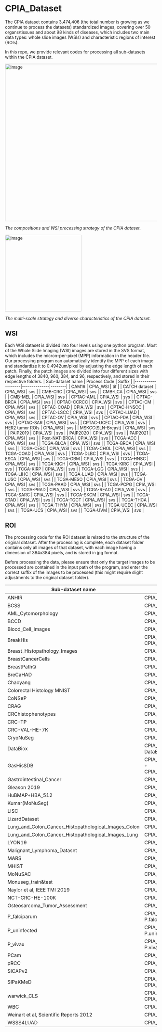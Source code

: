 # CPIA_Dataset

The CPIA dataset contains 3,474,406 (the total number is growing as we continue to process the datasets) standardized images, covering over 50 organs/tissues and about 98 kinds of diseases, which includes two main data types: whole slide images (WSIs) and characteristic regions of interest (ROIs).

In this repo, we provide relevant codes for processing all sub-datasets within the CPIA dataset. 

<img width="519" alt="image" src="https://github.com/zhanglab2021/CPIA_Dataset/assets/91015667/58ad8acd-4b39-4e21-a909-9939a47b8cdb">

*The compositions and WSI processing strategy of the CPIA dataset.*

<img width="253" alt="image" src="https://github.com/zhanglab2021/CPIA_Dataset/assets/91015667/8e3c52e4-5d02-4a8d-aef8-185a7a83a0c2">

*The multi-scale strategy and diverse characteristics of the CPIA dataset.*

## WSI
Each WSI dataset is divided into four levels using one python program. Most of the Whole Slide Imaging (WSI) images are stored in the SVS format, which includes the micron-per-pixel (MPP) information in the header file. Our processing program can automatically identify the MPP of each image and standardize it to 0.4942um/pixel by adjusting the edge length of each patch. Finally, the patch images are divided into four different sizes with edge lengths of 3840, 960, 384, and 96, respectively, and stored in their respective folders.
| Sub-dataset name  | Process Code | Suffix |
|-------------------|--------------|--------|
| CAM16             | CPIA_WSI     | tif    |
| CATCH dataset     | CPIA_WSI     | svs    |
| CMB-CRC           | CPIA_WSI     | svs    |
| CMB-LCA           | CPIA_WSI     | svs    |
| CMB-MEL           | CPIA_WSI     | svs    |
| CPTAC-AML         | CPIA_WSI     | svs    |
| CPTAC-BRCA        | CPIA_WSI     | svs    |
| CPTAC-CCRCC       | CPIA_WSI     | svs    |
| CPTAC-CM          | CPIA_WSI     | svs    |
| CPTAC-COAD        | CPIA_WSI     | svs    |
| CPTAC-HNSCC       | CPIA_WSI     | svs    |
| CPTAC-LSCC        | CPIA_WSI     | svs    |
| CPTAC-LUAD        | CPIA_WSI     | svs    |
| CPTAC-OV          | CPIA_WSI     | svs    |
| CPTAC-PDA         | CPIA_WSI     | svs    |
| CPTAC-SAR         | CPIA_WSI     | svs    |
| CPTAC-UCEC        | CPIA_WSI     | svs    |
| HER2 tumor ROIs   | CPIA_WSI     | svs    |
| MSKCC(SLN-Breast) | CPIA_WSI     | svs    |
| PAIP2019          | CPIA_WSI     | svs    |
| PAIP2020          | CPIA_WSI     | svs    |
| PAIP2021          | CPIA_WSI     | svs    |
| Post-NAT-BRCA     | CPIA_WSI     | svs    |
| TCGA-ACC          | CPIA_WSI     | svs    |
| TCGA-BLCA         | CPIA_WSI     | svs    |
| TCGA-BRCA         | CPIA_WSI     | svs    |
| TCGA-CESC         | CPIA_WSI     | svs    |
| TCGA-CHOL         | CPIA_WSI     | svs    |
| TCGA-COAD         | CPIA_WSI     | svs    |
| TCGA-DLBC         | CPIA_WSI     | svs    |
| TCGA-ESCA         | CPIA_WSI     | svs    |
| TCGA-GBM          | CPIA_WSI     | svs    |
| TCGA-HNSC         | CPIA_WSI     | svs    |
| TCGA-KICH         | CPIA_WSI     | svs    |
| TCGA-KIRC         | CPIA_WSI     | svs    |
| TCGA-KIRP         | CPIA_WSI     | svs    |
| TCGA-LGG          | CPIA_WSI     | svs    |
| TCGA-LIHC         | CPIA_WSI     | svs    |
| TCGA-LUAD         | CPIA_WSI     | svs    |
| TCGA-LUSC         | CPIA_WSI     | svs    |
| TCGA-MESO         | CPIA_WSI     | svs    |
| TCGA-OV           | CPIA_WSI     | svs    |
| TCGA-PAAD         | CPIA_WSI     | svs    |
| TCGA-PCPG         | CPIA_WSI     | svs    |
| TCGA-PRAD         | CPIA_WSI     | svs    |
| TCGA-READ         | CPIA_WSI     | svs    |
| TCGA-SARC         | CPIA_WSI     | svs    |
| TCGA-SKCM         | CPIA_WSI     | svs    |
| TCGA-STAD         | CPIA_WSI     | svs    |
| TCGA-TGCT         | CPIA_WSI     | svs    |
| TCGA-THCA         | CPIA_WSI     | svs    |
| TCGA-THYM         | CPIA_WSI     | svs    |
| TCGA-UCEC         | CPIA_WSI     | svs    |
| TCGA-UCS          | CPIA_WSI     | svs    |
| TCGA-UVM          | CPIA_WSI     | svs    |


## ROI
The processing code for the ROI dataset is related to the structure of the original dataset. After the processing is complete, each dataset folder contains only all images of that dataset, with each image having a dimension of 384x384 pixels, and is stored in jpg format. 

Before processing the data, please ensure that only the target images to be processed are contained in the input path of the program, and enter the correct suffix of the images to be processed (this might require slight adjustments to the original dataset folder).
  
| Sub-dataset name                                     | Process Code                                   | Suffix | Add_class |
|------------------------------------------------------|------------------------------------------------|--------|-----------|
| ANHIR                                                | CPIA_ROI_1_Crop&Resize                         | png    | FALSE     |
| BCSS                                                 | CPIA_ROI_1_Crop&Resize                         | png    | FALSE     |
| AML_Cytomorphology                                   | CPIA_ROI_1_Crop&Resize                         | tiff   | FALSE     |
| BCCD                                                 | CPIA_ROI_1_Crop&Resize                         | jpg    | FALSE     |
| Blood_Cell_Images                                    | CPIA_ROI_1_Crop&Resize                         | jpg    | TRUE      |
| BreakHis                                             | CPIA_ROI_0_BreakHis + CPIA_ROI_1_Crop&Resize   | jpg    | TRUE      |
| Breast_Histopathology_Images                         | CPIA_ROI_1_Crop&Resize                         | png    | FALSE     |
| BreastCancerCells                                    | CPIA_ROI_1_Crop&Resize                         | tif    | FALSE     |
| BreastPathQ                                          | CPIA_ROI_1_Crop&Resize                         | tif    | FALSE     |
| BreCaHAD                                             | CPIA_ROI_1_Crop&Resize                         | tif    | FALSE     |
| Chaoyang                                             | CPIA_ROI_1_Crop&Resize                         | jpg    | FALSE     |
| Colorectal Histology MNIST                           | CPIA_ROI_1_Crop&Resize                         | tif    | FALSE     |
| CoNSeP                                               | CPIA_ROI_1_Crop&Resize                         | png    | FALSE     |
| CRAG                                                 | CPIA_ROI_1_Crop&Resize                         | jpg    | FALSE     |
| CRChistophenotypes                                   | CPIA_ROI_1_Crop&Resize                         | bmp    | FALSE     |
| CRC-TP                                               | CPIA_ROI_1_Crop&Resize                         | png    | TRUE      |
| CRC-VAL-HE-7K                                        | CPIA_ROI_1_Crop&Resize                         | jpg    | FALSE     |
| CryoNuSeg                                            | CPIA_ROI_1_Crop&Resize                         | tif    | FALSE     |
| DataBiox                                             | CPIA_ROI_1_MicroScope DataBiox                 | jpg    | FALSE     |
| GasHisSDB                                            | CPIA_ROI_0_GasHisSDB + CPIA_ROI_1_Crop&Resize  | jpg    | FALSE     |
| Gastrointestinal_Cancer                              | CPIA_ROI_1_Crop&Resize                         | jpg    | FALSE     |
| Gleason 2019                                         | CPIA_ROI_1_Crop&Resize                         | jpg    | FALSE     |
| HuBMAP+HBA_512                                       | CPIA_ROI_1_Crop&Resize                         | png    | FALSE     |
| Kumar(MoNuSeg)                                       | CPIA_ROI_1_Crop&Resize                         | tif    | FALSE     |
| LISC                                                 | CPIA_ROI_1_Crop&Resize                         | bmp    | FALSE     |
| LizardDataset                                        | CPIA_ROI_1_Crop&Resize                         | png    | FALSE     |
| Lung_and_Colon_Cancer_Histopathological_Images_Colon | CPIA_ROI_1_Crop&Resize                         | jpg    | TRUE      |
| Lung_and_Colon_Cancer_Histopathological_Images_Lung  | CPIA_ROI_1_Crop&Resize                         | jpg    | TRUE      |
| LYON19                                               | CPIA_ROI_1_Crop&Resize                         | png    | FALSE     |
| Malignant_Lymphoma_Dataset                           | CPIA_ROI_1_Crop&Resize                         | tif    | FALSE     |
| MARS                                                 | CPIA_ROI_1_Crop&Resize                         | png    | FALSE     |
| MHIST                                                | CPIA_ROI_1_Crop&Resize                         | png    | FALSE     |
| MoNuSAC                                              | CPIA_ROI_1_Crop&Resize                         | tif    | FALSE     |
| Monuseg_train&test                                   | CPIA_ROI_1_Crop&Resize                         | png    | FALSE     |
| Naylor et al, IEEE TMI 2019                          | CPIA_ROI_1_Crop&Resize                         | png    | FALSE     |
| NCT-CRC-HE-100K                                      | CPIA_ROI_1_Crop&Resize                         | tif    | FALSE     |
| Osteosarcoma_Tumor_Assessment                        | CPIA_ROI_1_Crop&Resize                         | jpg    | FALSE     |
| P_falciparum                                         | CPIA_ROI_1_MicroScope P.falciparum             | jpg    | FALSE     |
| P_uninfected                                         | CPIA_ROI_1_MicroScope P.uninfected             | jpg    | FALSE     |
| P_vivax                                              | CPIA_ROI_1_MicroScope P.vivax                  | jpg    | FALSE     |
| PCam                                                 | CPIA_ROI_1_Crop&Resize                         | tif    | FALSE     |
| pRCC                                                 | CPIA_ROI_1_Crop&Resize                         | jpg    | FALSE     |
| SICAPv2                                              | CPIA_ROI_1_Crop&Resize                         | jpg    | FALSE     |
| SIPaKMeD                                             | CPIA_ROI_0_SIPaKMeD + CPIA_ROI_1_Crop&Resize   | jpg    | FALSE     |
| warwick_CLS                                          | CPIA_ROI_0_Warwick + CPIA_ROI_1_Crop&Resize    | jpg    | FALSE     |
| WBC                                                  | CPIA_ROI_1_Crop&Resize                         | jpg    | TRUE      |
| Weinart et al, Scientific Reports 2012               | CPIA_ROI_1_Crop&Resize                         | jpg    | FALSE     |
| WSSS4LUAD                                            | CPIA_ROI_1_Crop&Resize                         | png    | TRUE      |
